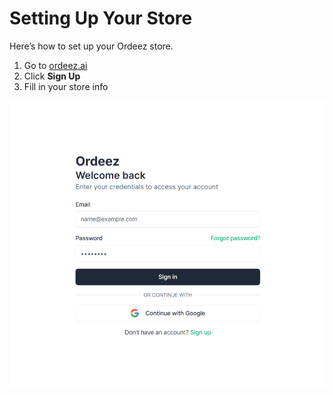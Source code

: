# Setting Up Your Store

Here’s how to set up your Ordeez store.

1. Go to [ordeez.ai](https://preview--productive-hub.lovable.app/login)
2. Click **Sign Up**
3. Fill in your store info

![Signup Screenshot](images/signup.png)
